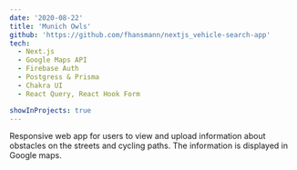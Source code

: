```yaml
---
date: '2020-08-22'
title: 'Munich Owls'
github: 'https://github.com/fhansmann/nextjs_vehicle-search-app'
tech:
  - Next.js
  - Google Maps API
  - Firebase Auth
  - Postgress & Prisma
  - Chakra UI
  - React Query, React Hook Form

showInProjects: true
---
```


Responsive web app for users to view and upload information about obstacles on the streets and cycling paths. The information is displayed in Google maps.
